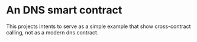 # An DNS smart contract

This projects intents to serve as a simple example that show cross-contract calling, not as a modern dns contract.
